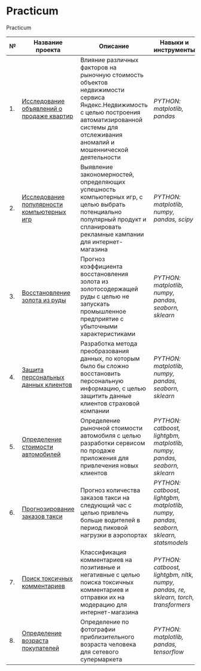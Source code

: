 # Practicum
Practicum

|  №  | Название проекта | Описание | Навыки и инструменты |
| --- | ---------------- | -------- | ----------------------- |
| 1.  | [Исследование объявлений о продаже квартир](sale-of-apartments.ipynb) | Влияние различных факторов на рыночную стоимость объектов недвижимости сервиса Яндекс.Недвижимость с целью построения автоматизированной системы для отслеживания аномалий и мошеннической деятельности | *PYTHON: matplotlib, pandas* |
| 2.  | [Исследование популярности компьютерных игр](video-game.ipynb) | Выявление закономерностей, определяющих успешность компьютерных игр, с целью выбрать потенциально популярный продукт и спланировать рекламные кампании для интернет-магазина | *PYTHON: matplotlib, numpy, pandas, scipy* |
| 3.  | [Восстановление золота из руды](gold-recovery.ipynb) | Прогноз коэффициента восстановления золота из золотосодержащей руды с целью не запускать промышленное предприятие с убыточными характеристиками | *PYTHON: matplotlib, numpy, pandas, seaborn, sklearn* |
| 4. | [Защита персональных данных клиентов](linear-algebra-protection-of-personal-data.ipynb) | Разработка метода преобразования данных, по которым было бы сложно восстановить персональную информацию, с целью защитить данные клиентов страховой компании | *PYTHON: matplotlib, numpy, pandas, seaborn, sklearn* |
| 5. | [Определение стоимости автомобилей](numerical-methods--determining-the-cost-of-cars.ipynb) | Определение рыночной стоимости автомобиля с целью разработки сервисом по продаже приложения для привлечения новых клиентов | *PYTHON: catboost, lightgbm, matplotlib, numpy, pandas, seaborn, sklearn* |
| 6. | [Прогнозирование заказов такси](time-series--forecasting-taxi-orders.ipynb) | Прогноз количества заказов такси на следующий час с целью привлечь больше водителей в период пиковой нагрузки в аэропортах | *PYTHON: catboost, lightgbm, matplotlib, numpy, pandas, seaborn, sklearn, statsmodels* |
| 7. | [Поиск токсичных комментариев](machine-learning-search-for-toxic-comments.ipynb) | Классификация комментариев на позитивные и негативные с целью поиска токсичных комментариев и отправки их на модерацию для интернет-магазина | *PYTHON: catboost, lightgbm, nltk, numpy, pandas, re, sklearn, torch, transformers* |
| 8. | [Определение возраста покупателей](computer-vision--determining-the-age-of-buyers.ipynb) | Определение по фотографии приблизительного возраста человека для сетевого супермаркета | *PYTHON: matplotlib, pandas, tensorflow* |
